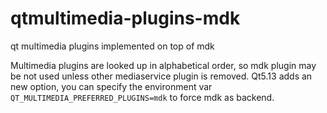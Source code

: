 # qtmultimedia-plugins-mdk
qt multimedia plugins implemented on top of mdk

Multimedia plugins are looked up in alphabetical order, so mdk plugin may be not used unless other mediaservice plugin is removed. Qt5.13 adds an new option, you can specify the environment var `QT_MULTIMEDIA_PREFERRED_PLUGINS=mdk` to force mdk as backend.
